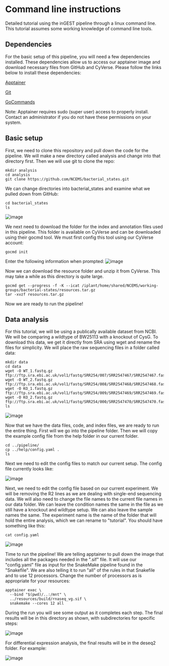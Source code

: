 # Command line instructions
Detailed tutorial using the inGEST pipeline through a linux command line. This tutorial assumes some working knowledge of command line tools.

## Dependencies
For the basic setup of this pipeline, you will need a few dependencies installed. These dependencies allow us to access our apptainer image and download necessary files from GitHub and CyVerse. Please follow the links below to install these dependencies:

[Apptainer](https://apptainer.org/docs/admin/main/installation.html)

[Git](https://git-scm.com/book/en/v2/Getting-Started-Installing-Git)

[GoCommands](https://git-scm.com/book/en/v2/Getting-Started-Installing-Git)

Note: Apptainer requires sudo (super user) access to properly install. Contact an administrator if you do not have these permissions on your system.

## Basic setup

First, we need to clone this repository and pull down the code for the pipeline. We will make a new directory called analysis and change into that directory first. Then we will use git to clone the repo:
```
mkdir analysis
cd analysis
git clone https://github.com/NCEMS/bacterial_states.git
```

We can change directories into bacterial_states and examine what we pulled down from GitHub:
```
cd bacterial_states
ls
```
![image](https://github.com/user-attachments/assets/f32a1053-c14f-4709-b799-17655ff17aef)

We next need to download the folder for the index and annotation files used in this pipeline. This folder is available on CyVerse and can be downloaded using their gocmd tool. We must first config this tool using our CyVerse account:
```
gocmd init
```
Enter the following information when prompted:
![image](https://github.com/user-attachments/assets/3c110861-b600-4c5c-bbef-40475c4e2039)

Now we can download the resource folder and unzip it from CyVerse. This may take a while as this directory is quite large.
```
gocmd get --progress -f -K --icat /iplant/home/shared/NCEMS/working-groups/bacterial-states/resources.tar.gz
tar -xvzf resources.tar.gz
```

Now we are ready to run the pipeline!

## Data analysis
For this tutorial, we will be using a publically available dataset from NCBI. We will be comparing a wildtype of BW25113 with a knockout of CysG. To download this data, we get it directly from SRA using wget and rename the files for simplicity. We will place the raw sequencing files in a folder called data:
```
mkdir data
cd data
wget -O WT_1.fastq.gz ftp://ftp.sra.ebi.ac.uk/vol1/fastq/SRR254/007/SRR2547467/SRR2547467.fastq.gz
wget -O WT_2.fastq.gz ftp://ftp.sra.ebi.ac.uk/vol1/fastq/SRR254/008/SRR2547468/SRR2547468.fastq.gz
wget -O KO_1.fastq.gz ftp://ftp.sra.ebi.ac.uk/vol1/fastq/SRR254/009/SRR2547469/SRR2547469.fastq.gz
wget -O KO_2.fastq.gz ftp://ftp.sra.ebi.ac.uk/vol1/fastq/SRR254/000/SRR2547470/SRR2547470.fastq.gz
ls
```

![image](https://github.com/user-attachments/assets/22ce84d8-11c9-457b-9353-e2e3246fb2f8)

Now that we have the data files, code, and index files, we are ready to run the entire thing. First will we go into the pipeline folder. Then we will copy the example config file from the help folder in our current folder.

```
cd ../pipeline/
cp ../help/config.yaml .
ls
```

Next we need to edit the config files to match our current setup. The config file currently looks like:

![image](https://github.com/user-attachments/assets/1f71cca2-df02-4de6-bc83-f449bacbf5e6)


Next, we need to edit the config file based on our current experiment. We will be removing the R2 lines as we are dealing with single-end sequencing data. We will also need to change the file names to the current file names in our data folder. We can leave the condition names the same in the file as we still have a knockout and wildtype setup. We can also leave the sample names the same. The experiment name is the name of the folder that will hold the entire analysis, which we can rename to "tutorial". You should have something like this:
```
cat config.yaml
```
![image](https://github.com/user-attachments/assets/3d53f738-4bf4-4b75-88fc-73d55bcec877)


Time to run the pipeline! We are telling apptainer to pull down the image that includes all the packages needed in the ".sif" file. It will use our "config.yaml" file as input for the SnakeMake pipeline found in the "Snakefile". We are also telling it to run "all" of the rules in that Snakefile and to use 12 processors. Change the number of processors as is appropriate for your resources:

```
apptainer exec \
  --bind "$(pwd)/..:/mnt" \
  ../resources/build/rnaseq_vg.sif \
  snakemake --cores 12 all
```

During the run you will see some output as it completes each step. The final results will be in this directory as shown, with subdirectories for specific steps:

![image](https://github.com/user-attachments/assets/887a0193-094f-4143-8653-879cac80b88d)

For differential expression analysis, the final results will be in the deseq2 folder. For example:

![image](https://github.com/user-attachments/assets/32d74d65-1b3c-4b5d-8e61-6076a799f55f)

